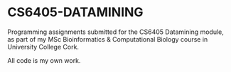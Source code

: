# CS6405-DATAMINING
Programming assignments submitted for the CS6405 Datamining module, as part of my MSc Bioinformatics &amp; Computational Biology course in University College Cork.

All code is my own work.
